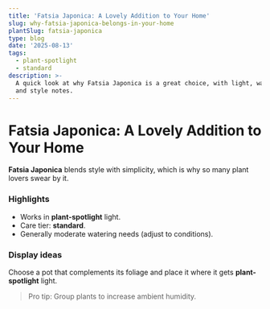 ```yaml
---
title: 'Fatsia Japonica: A Lovely Addition to Your Home'
slug: why-fatsia-japonica-belongs-in-your-home
plantSlug: fatsia-japonica
type: blog
date: '2025-08-13'
tags:
  - plant-spotlight
  - standard
description: >-
  A quick look at why Fatsia Japonica is a great choice, with light, watering,
  and style notes.
---
```

# Fatsia Japonica: A Lovely Addition to Your Home

**Fatsia Japonica** blends style with simplicity, which is why so many plant lovers swear by it.

### Highlights
- Works in **plant-spotlight** light.
- Care tier: **standard**.
- Generally moderate watering needs (adjust to conditions).

### Display ideas
Choose a pot that complements its foliage and place it where it gets **plant-spotlight** light.
  
> Pro tip: Group plants to increase ambient humidity.
